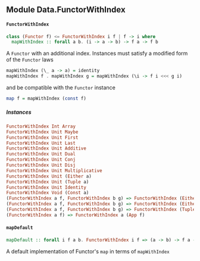 ## Module Data.FunctorWithIndex

#### `FunctorWithIndex`

``` purescript
class (Functor f) <= FunctorWithIndex i f | f -> i where
  mapWithIndex :: forall a b. (i -> a -> b) -> f a -> f b
```

A `Functor` with an additional index.
Instances must satisfy a modified form of the `Functor` laws
```purescript
mapWithIndex (\_ a -> a) = identity
mapWithIndex f . mapWithIndex g = mapWithIndex (\i -> f i <<< g i)
```
and be compatible with the `Functor` instance
```purescript
map f = mapWithIndex (const f)
```

##### Instances
``` purescript
FunctorWithIndex Int Array
FunctorWithIndex Unit Maybe
FunctorWithIndex Unit First
FunctorWithIndex Unit Last
FunctorWithIndex Unit Additive
FunctorWithIndex Unit Dual
FunctorWithIndex Unit Conj
FunctorWithIndex Unit Disj
FunctorWithIndex Unit Multiplicative
FunctorWithIndex Unit (Either a)
FunctorWithIndex Unit (Tuple a)
FunctorWithIndex Unit Identity
FunctorWithIndex Void (Const a)
(FunctorWithIndex a f, FunctorWithIndex b g) => FunctorWithIndex (Either a b) (Product f g)
(FunctorWithIndex a f, FunctorWithIndex b g) => FunctorWithIndex (Either a b) (Coproduct f g)
(FunctorWithIndex a f, FunctorWithIndex b g) => FunctorWithIndex (Tuple a b) (Compose f g)
(FunctorWithIndex a f) => FunctorWithIndex a (App f)
```

#### `mapDefault`

``` purescript
mapDefault :: forall i f a b. FunctorWithIndex i f => (a -> b) -> f a -> f b
```

A default implementation of Functor's `map` in terms of `mapWithIndex`


